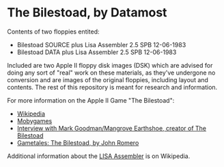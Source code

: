# The Bilestoad, by Datamost

Contents of two floppies entited:

* Bilestoad SOURCE plus Lisa Assembler 2.5 SPB 12-06-1983
* Bilestoad DATA plus Lisa Assembler 2.5 SPB 12-06-1983

Included are two Apple II floppy disk images (DSK) which are advised for doing any sort of "real" work on these materials, as they've undergone no conversion and are images of the original floppies, including layout and contents. The rest of this repository is meant for research and information.

For more information on the Apple II Game "The Bilestoad":

* [Wikipedia](https://en.wikipedia.org/wiki/The_Bilestoad)
* [Mobygames](https://www.mobygames.com/game/bilestoad)
* [Interview with Mark Goodman/Mangrove Earthshoe, creator of The Bilestoad](https://dadgum.com/halcyon/BOOK/GOODMAN.HTM)
* [Gametales: The Bilestoad, by John Romero](https://rome.ro/news/2015/12/13/gametales-the-bilestoad)

Additional information about the [LISA Assembler](https://en.wikipedia.org/wiki/Lazer%27s_Interactive_Symbolic_Assembler) is on Wikipedia.
